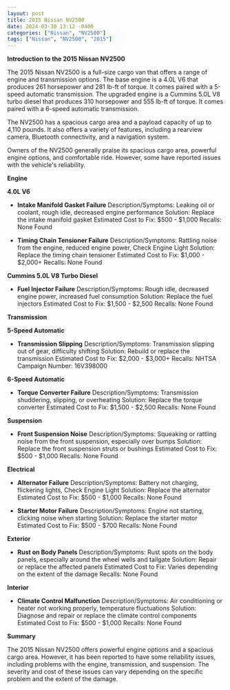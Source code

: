 ```yaml
---
layout: post
title: 2015 Nissan NV2500
date: 2024-03-30 13:12 -0400
categories: ["Nissan", "NV2500"]
tags: ["Nissan", "NV2500", "2015"]
---
```

**Introduction to the 2015 Nissan NV2500**

The 2015 Nissan NV2500 is a full-size cargo van that offers a range of engine and transmission options. The base engine is a 4.0L V6 that produces 261 horsepower and 281 lb-ft of torque. It comes paired with a 5-speed automatic transmission. The upgraded engine is a Cummins 5.0L V8 turbo diesel that produces 310 horsepower and 555 lb-ft of torque. It comes paired with a 6-speed automatic transmission.

The NV2500 has a spacious cargo area and a payload capacity of up to 4,110 pounds. It also offers a variety of features, including a rearview camera, Bluetooth connectivity, and a navigation system.

Owners of the NV2500 generally praise its spacious cargo area, powerful engine options, and comfortable ride. However, some have reported issues with the vehicle's reliability.

**Engine**

**4.0L V6**

* **Intake Manifold Gasket Failure**
Description/Symptoms: Leaking oil or coolant, rough idle, decreased engine performance
Solution: Replace the intake manifold gasket
Estimated Cost to Fix: $500 - $1,000
Recalls: None Found

* **Timing Chain Tensioner Failure**
Description/Symptoms: Rattling noise from the engine, reduced engine power, Check Engine Light
Solution: Replace the timing chain tensioner
Estimated Cost to Fix: $1,000 - $2,000+
Recalls: None Found

**Cummins 5.0L V8 Turbo Diesel**

* **Fuel Injector Failure**
Description/Symptoms: Rough idle, decreased engine power, increased fuel consumption
Solution: Replace the fuel injectors
Estimated Cost to Fix: $1,500 - $2,500
Recalls: None Found

**Transmission**

**5-Speed Automatic**

* **Transmission Slipping**
Description/Symptoms: Transmission slipping out of gear, difficulty shifting
Solution: Rebuild or replace the transmission
Estimated Cost to Fix: $2,000 - $3,000+
Recalls: NHTSA Campaign Number: 16V398000

**6-Speed Automatic**

* **Torque Converter Failure**
Description/Symptoms: Transmission shuddering, slipping, or overheating
Solution: Replace the torque converter
Estimated Cost to Fix: $1,500 - $2,500
Recalls: None Found

**Suspension**

* **Front Suspension Noise**
Description/Symptoms: Squeaking or rattling noise from the front suspension, especially over bumps
Solution: Replace the front suspension struts or bushings
Estimated Cost to Fix: $500 - $1,000
Recalls: None Found

**Electrical**

* **Alternator Failure**
Description/Symptoms: Battery not charging, flickering lights, Check Engine Light
Solution: Replace the alternator
Estimated Cost to Fix: $500 - $1,000
Recalls: None Found

* **Starter Motor Failure**
Description/Symptoms: Engine not starting, clicking noise when starting
Solution: Replace the starter motor
Estimated Cost to Fix: $500 - $700
Recalls: None Found

**Exterior**

* **Rust on Body Panels**
Description/Symptoms: Rust spots on the body panels, especially around the wheel wells and tailgate
Solution: Repair or replace the affected panels
Estimated Cost to Fix: Varies depending on the extent of the damage
Recalls: None Found

**Interior**

* **Climate Control Malfunction**
Description/Symptoms: Air conditioning or heater not working properly, temperature fluctuations
Solution: Diagnose and repair or replace the climate control components
Estimated Cost to Fix: $500 - $1,000
Recalls: None Found

**Summary**

The 2015 Nissan NV2500 offers powerful engine options and a spacious cargo area. However, it has been reported to have some reliability issues, including problems with the engine, transmission, and suspension. The severity and cost of these issues can vary depending on the specific problem and the extent of the damage.
